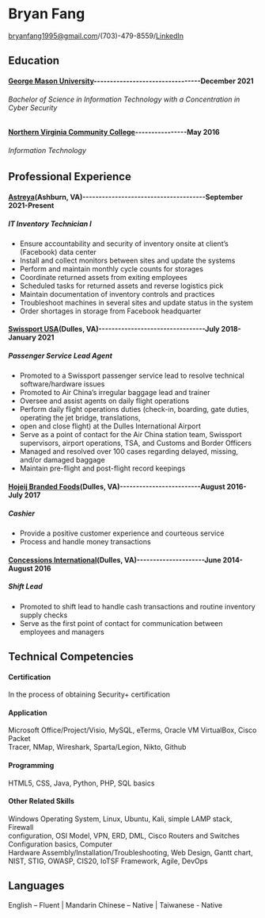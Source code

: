 # Bryan Fang 
bryanfang1995@gmail.com/(703)-479-8559/[LinkedIn](https://www.linkedin.com/in/bryanfang1995)

## Education
#### [George Mason University](https://www.gmu.edu/)---------------------------------December 2021
###### Bachelor of Science in Information Technology with a Concentration in Cyber Security
#### [Northern Virginia Community College](https://www.nvcc.edu/)----------------May 2016
###### Information Technology

## Professional Experience
#### [Astreya](https://astreya.com/)(Ashburn, VA)--------------------------------------September 2021-Present
##### IT Inventory Technician I
-  Ensure accountability and security of inventory onsite at client’s (Facebook) data center 
-  Install and collect monitors between sites and update the systems
-  Perform and maintain monthly cycle counts for storages
-  Coordinate returned assets from exiting employees
-  Scheduled tasks for returned assets and reverse logistics pick
-  Maintain documentation of inventory controls and practices
-  Troubleshoot machines in several sites and update status in the system
-  Order shortages in storage from Facebook headquarter


#### [Swissport USA](https://www.swissport.com/en)(Dulles, VA)---------------------------------July 2018-January 2021
##### Passenger Service Lead Agent
-  Promoted to a Swissport passenger service lead to resolve technical software/hardware issues 
-  Promoted to Air China’s irregular baggage lead and trainer 
-  Oversee and assist agents on daily flight operations
-  Perform daily flight operations duties (check-in, boarding, gate duties, operating the jet bridge, translations,
-  open and close flight) at the Dulles International Airport
-  Serve as a point of contact for the Air China station team, Swissport supervisors, airport operations,
   TSA, and Customs and Border Officers
-  Managed and resolved over 100 cases regarding delayed, missing, and/or damaged baggage 
-  Maintain pre-flight and post-flight record keepings


#### [Hojeij Branded Foods](https://www.linkedin.com/company/hojeij-branded-foods-inc-/)(Dulles, VA)-------------------------August 2016-July 2017
##### Cashier
-  Provide a positive customer experience and courteous service
-  Process and handle money transactions


#### [Concessions International](https://cintl.com/)(Dulles, VA)---------------------June 2014-August 2016
##### Shift Lead
-  Promoted to shift lead to handle cash transactions and routine inventory supply checks
-  Serve as the first point of contact for communication between employees and managers


## Technical Competencies
#### Certification
In the process of obtaining Security+ certification

#### Application
Microsoft Office/Project/Visio, MySQL, eTerms, Oracle VM VirtualBox, Cisco Packet     
 Tracer, NMap, Wireshark, Sparta/Legion, Nikto, Github


#### Programming
HTML5, CSS, Java, Python, PHP, SQL basics

#### Other Related Skills
Windows Operating System, Linux, Ubuntu, Kali, simple LAMP stack, Firewall    
 configuration, OSI Model, VPN, ERD, DML, Cisco Routers and Switches Configuration basics, Computer  
 Hardware Assembly/Installation/Troubleshooting, Web Design, Gantt chart, NIST, STIG, OWASP, CIS20, 
 IoTSF Framework, Agile, DevOps



## Languages
English – Fluent | Mandarin Chinese – Native | Taiwanese - Native
